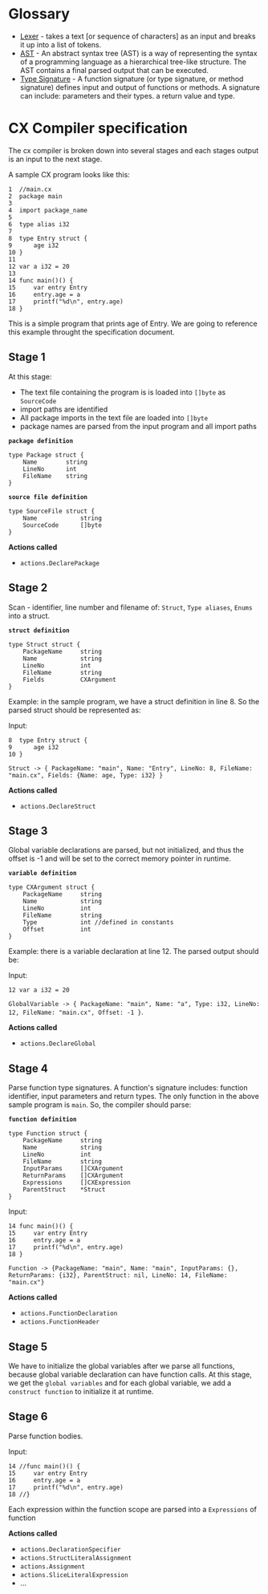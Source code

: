 # Glossary
* [Lexer](https://en.wikipedia.org/wiki/Lexical_analysis) - takes a text [or sequence of characters] as an input and breaks it up into a list of tokens.
* [AST](https://en.wikipedia.org/wiki/Abstract_syntax_tree) - An abstract syntax tree (AST) is a way of representing the syntax of a programming language as a hierarchical tree-like structure. The AST contains a final parsed output that can be executed.
* [Type Signature](https://en.wikipedia.org/wiki/Type_signature) - A function signature (or type signature, or method signature) defines input and output of functions or methods. A signature can include: parameters and their types. a return value and type.

# CX Compiler specification

The cx compiler is broken down into several stages and each stages output is an input to the next stage.

A sample CX program looks like this:

``` golang
1  //main.cx
2  package main
3  
4  import package_name
5  
6  type alias i32
7  
8  type Entry struct {
9      age i32
10 }
11 
12 var a i32 = 20
13
14 func main()() {
15     var entry Entry
16     entry.age = a
17     printf("%d\n", entry.age)
18 }
```

This is a simple program that prints age of Entry.
We are going to reference this example throught the specification document.

## Stage 1

At this stage:
- The text file containing the program is is loaded into `[]byte` as `SourceCode`
- import paths are identified
- All package imports in the text file are loaded into `[]byte`
- package names are parsed from the input program and all import paths

**`package definition`**
```
type Package struct {
	Name 		string
	LineNo 		int
	FileName 	string
}
```

**`source file definition`**
```
type SourceFile struct {
	Name 			string
	SourceCode 		[]byte
}
```

**Actions called**
 - `actions.DeclarePackage`

## Stage 2

Scan - identifier, line number and filename of: `Struct`, `Type aliases`, `Enums` into a struct.

**`struct definition`**
``` golang
type Struct struct {
	PackageName		string
	Name		 	string
	LineNo 		 	int
	FileName 	 	string
	Fields			CXArgument
}
```

Example: in the sample program, we have a struct definition in line 8. So the parsed struct should be represented as:

Input: 
```
8  type Entry struct {
9      age i32
10 }
```

`Struct -> { PackageName: "main", Name: "Entry", LineNo: 8, FileName: "main.cx", Fields: {Name: age, Type: i32} }`

**Actions called**
 - `actions.DeclareStruct`

## Stage 3

Global variable declarations are parsed, but not initialized, and thus the offset is -1 and will be set to the correct memory pointer in runtime. 

**`variable definition`**
``` golang
type CXArgument struct {
	PackageName		string
	Name		 	string
	LineNo 		 	int
	FileName 	 	string
	Type 			int //defined in constants
	Offset			int
}
```

Example: there is a variable declaration at line 12. The parsed output should be: 

Input:
``` 
12 var a i32 = 20
``` 
`GlobalVariable -> { PackageName: "main", Name: "a", Type: i32, LineNo: 12, FileName: "main.cx", Offset: -1 }`.

**Actions called**
 - `actions.DeclareGlobal`

## Stage 4

Parse function type signatures. A function's signature includes: function identifier, input parameters and return types. The only function in the above sample program is `main`. So, the compiler should parse:

**`function definition`**
``` golang
type Function struct {
	PackageName		string
	Name		 	string
	LineNo 		 	int
	FileName 	 	string
	InputParams		[]CXArgument
	ReturnParams	[]CXArgument
	Expressions		[]CXExpression
	ParentStruct 	*Struct
}
```

Input:
```
14 func main()() {
15     var entry Entry
16     entry.age = a
17     printf("%d\n", entry.age)
18 }
```

`Function -> {PackageName: "main", Name: "main", InputParams: {}, ReturnParams: {i32}, ParentStruct: nil, LineNo: 14, FileName: "main.cx"}`

**Actions called**
 - `actions.FunctionDeclaration`
 - `actions.FunctionHeader`

## Stage 5

We have to initialize the global variables after we parse all functions, because global variable declaration can have function calls. At this stage, we get the `global variables` and for each global variable, we add a `construct function` to initialize it at runtime.

## Stage 6

Parse function bodies.

Input: 

```golang
14 //func main()() {
15     var entry Entry
16     entry.age = a
17     printf("%d\n", entry.age)
18 //}
```

Each expression within the function scope are parsed into a `Expressions` of function

**Actions called**
 - `actions.DeclarationSpecifier`
 - `actions.StructLiteralAssignment`
 - `actions.Assignment`
 - `actions.SliceLiteralExpression`
 - ...

